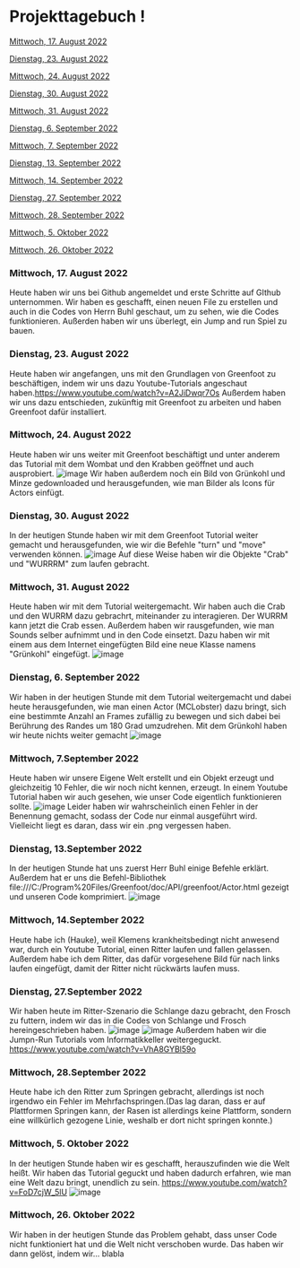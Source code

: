 # Projekttagebuch ! 











[Mittwoch, 17. August 2022](#1)

[Dienstag, 23. August 2022](#2)

[Mittwoch, 24. August 2022](#3)

[Dienstag, 30. August 2022](#4)

[Mittwoch, 31. August 2022](#5)

[Dienstag, 6. September 2022](#6)

[Mittwoch, 7. September 2022](#7)

[Dienstag, 13. September 2022](#8)

[Mittwoch, 14. September 2022](#9)

[Dienstag, 27. September 2022](#10)

[Mittwoch, 28. September 2022](#11)

[Mittwoch, 5. Oktober 2022](#12)

[Mittwoch, 26. Oktober 2022](#13)


### <a name="1"></a>Mittwoch, 17. August 2022

Heute haben wir uns bei Github angemeldet und erste Schritte auf GIthub unternommen. Wir haben es geschafft, einen neuen File zu erstellen und auch in die Codes von Herrn Buhl geschaut, um zu sehen, wie die Codes funktionieren. Außerden haben wir uns überlegt, ein Jump and run Spiel zu bauen.

### <a name="2"></a>Dienstag, 23. August 2022
Heute haben wir angefangen, uns mit den Grundlagen von Greenfoot zu beschäftigen, indem wir uns dazu Youtube-Tutorials angeschaut haben.https://www.youtube.com/watch?v=A2JiDwqr7Os
Außerdem haben wir uns dazu entschieden, zukünftig mit Greenfoot zu arbeiten und haben Greenfoot dafür installiert.

### <a name="3"></a>Mittwoch, 24. August 2022
Heute haben wir uns weiter mit Greenfoot beschäftigt und unter anderem das Tutorial mit dem Wombat und den Krabben geöffnet und auch ausprobiert.
![image](https://user-images.githubusercontent.com/111414678/186354399-99ecf258-8ab4-4eaa-8e2f-e6f8a3f553ae.png)
Wir haben außerdem noch ein Bild von Grünkohl und Minze gedownloaded und herausgefunden, wie man Bilder als Icons für Actors einfügt.

### <a name="4"></a>Dienstag, 30. August 2022
In der heutigen Stunde haben wir mit dem Greenfoot Tutorial weiter gemacht und herausgefunden, wie wir die Befehle "turn" und "move" verwenden können.
![image](https://user-images.githubusercontent.com/111414678/187420290-b5cebf43-894e-4437-93a3-19d342f11e88.png)
Auf diese Weise haben wir die Objekte "Crab" und "WURRRM" zum laufen gebracht.

### <a name="5"></a>Mittwoch, 31. August 2022
Heute haben wir mit dem Tutorial weitergemacht.
Wir haben auch die Crab und den WURRM dazu gebrachrt, miteinander zu interagieren. Der WURRM kann jetzt die Crab essen.
Außerdem haben wir rausgefunden, wie man Sounds selber aufnimmt und in den Code einsetzt. 
Dazu haben wir mit einem aus dem Internet eingefügten Bild eine neue Klasse namens "Grünkohl" eingefügt.
![image](https://user-images.githubusercontent.com/111414678/187618040-337cdf5d-6666-43d5-991f-b7172a28c7ff.png)

### <a name="6"></a>Dienstag, 6. September 2022
Wir haben in der heutigen Stunde mit dem Tutorial weitergemacht und dabei heute herausgefunden, wie man einen Actor (MCLobster) dazu bringt, sich eine bestimmte Anzahl an Frames zufällig zu bewegen und sich dabei bei Berührung des Randes um 180 Grad umzudrehen. Mit dem Grünkohl haben wir heute nichts weiter gemacht
![image](https://user-images.githubusercontent.com/111414678/188618423-c1baa723-e49e-4c77-962c-6768e5800ceb.png)


### <a name="7"></a>Mittwoch, 7.September 2022
Heute haben wir unsere Eigene Welt erstellt und ein Objekt erzeugt und gleichzeitig 10 Fehler, die wir noch nicht kennen, erzeugt.
In einem Youtube Tutorial haben wir auch gesehen, wie unser Code eigentlich funktionieren sollte.
![image](https://user-images.githubusercontent.com/111414678/188813258-603e791b-ef6e-4537-848a-c4278944448d.png)
Leider haben wir wahrscheinlich einen Fehler in der Benennung gemacht, sodass der Code nur einmal ausgeführt wird.
Vielleicht liegt es daran, dass wir ein .png vergessen haben.

### <a name="8"></a>Dienstag, 13.September 2022
In der heutigen Stunde hat uns zuerst Herr Buhl einige Befehle erklärt. Außerdem hat er uns die Befehl-Bibliothek file:///C:/Program%20Files/Greenfoot/doc/API/greenfoot/Actor.html gezeigt und unseren Code komprimiert.
![image](https://user-images.githubusercontent.com/111414678/189882075-ea632c78-51b2-4b47-a48e-27228d532633.png)

### <a name="9"></a>Mittwoch, 14.September 2022
Heute habe ich (Hauke), weil Klemens krankheitsbedingt nicht anwesend war, durch ein Youtube Tutorial, einen Ritter laufen und fallen gelassen. Außerdem habe ich dem Ritter, das dafür vorgesehene Bild für nach links laufen eingefügt, damit der Ritter nicht rückwärts laufen muss. 

### <a name="10"></a>Dienstag, 27.September 2022
Wir haben heute im Ritter-Szenario die Schlange dazu gebracht, den Frosch zu futtern, indem wir das in die Codes von Schlange und Frosch hereingeschrieben haben.
![image](https://user-images.githubusercontent.com/111414678/192508070-28ad997c-37d7-4da1-a799-07bb12911938.png)
![image](https://user-images.githubusercontent.com/111414678/192508162-ce54dc14-f187-4676-84f4-9bbe630fb5aa.png)
Außerdem haben wir die Jumpn-Run Tutorials vom Informatikkeller weitergeguckt.
https://www.youtube.com/watch?v=VhA8GYBl59o

### <a name="11"></a>Mittwoch, 28.September 2022
Heute habe ich den Ritter zum Springen gebracht, allerdings ist noch irgendwo ein Fehler im Mehrfachspringen.(Das lag daran, dass er auf Plattformen Springen kann, der Rasen ist allerdings keine Plattform, sondern eine willkürlich gezogene Linie, weshalb er dort nicht springen konnte.)

### <a name="12"></a>Mittwoch, 5. Oktober 2022
In der heutigen Stunde haben wir es geschafft, herauszufinden wie die Welt heißt.
Wir haben das Tutorial geguckt und haben dadurch erfahren, wie man eine Welt dazu bringt, unendlich zu sein.
https://www.youtube.com/watch?v=FoD7cjW_5lU
![image](https://user-images.githubusercontent.com/111414678/194000603-b8c89721-62b2-477c-8dcb-8765b3e7a047.png)

### <a name="13"></a>Mittwoch, 26. Oktober 2022
Wir haben in der heutigen Stunde das Problem gehabt, dass unser Code nicht funktioniert hat und die Welt nicht verschoben wurde. Das haben wir dann gelöst, indem wir... blabla

